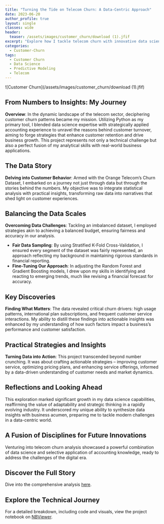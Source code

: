 ```yaml
---
title: "Turning the Tide on Telecom Churn: A Data-Centric Approach"
date: 2023-06-20
author_profile: true
layout: single
classes: wide
header:
  teaser: /assets/images/customer_churn/download (1).jfif
excerpt: "Explore how I tackle telecom churn with innovative data science techniques for improved customer loyalty."
categories:
  - Customer-Churn
tags:
  - Customer Churn
  - Data Science
  - Predictive Modeling
  - Telecom
---
```

![Customer Churn](/assets/images/customer_churn/download (1).jfif)

## From Numbers to Insights: My Journey

**Overview**: In the dynamic landscape of the telecom sector, deciphering customer churn patterns became my mission. Utilizing Python as my primary tool, I blended data science expertise with strategically applied accounting experience to unravel the reasons behind customer turnover, aiming to forge strategies that enhance customer retention and drive business growth. This project represents not only a technical challenge but also a perfect fusion of my analytical skills with real-world business applications.

## The Data Story

**Delving into Customer Behavior**: Armed with the Orange Telecom’s Churn Dataset, I embarked on a journey not just through data but through the stories behind the numbers. My objective was to integrate statistical analysis with practical insights, transforming raw data into narratives that shed light on customer experiences.

## Balancing the Data Scales

**Overcoming Data Challenges**: Tackling an imbalanced dataset, I employed strategies akin to achieving a balanced budget, ensuring fairness and accuracy in our analysis.

- **Fair Data Sampling**: By using Stratified K-Fold Cross-Validation, I ensured every segment of the dataset was fairly represented, an approach reflecting my background in maintaining rigorous standards in financial reporting.
- **Fine-Tuning Our Approach**: In adjusting the Random Forest and Gradient Boosting models, I drew upon my skills in identifying and reacting to emerging trends, much like revising a financial forecast for accuracy.

## Key Discoveries

**Finding What Matters**: The data revealed critical churn drivers: high usage patterns, international plan subscriptions, and frequent customer service interactions. My ability to distill these findings into actionable insights was enhanced by my understanding of how such factors impact a business’s performance and customer satisfaction.

## Practical Strategies and Insights

**Turning Data into Action**: This project transcended beyond number crunching. It was about crafting actionable strategies – improving customer service, optimizing pricing plans, and enhancing service offerings, informed by a data-driven understanding of customer needs and market dynamics.

## Reflections and Looking Ahead

This exploration marked significant growth in my data science capabilities, reaffirming the value of adaptability and strategic thinking in a rapidly evolving industry. It underscored my unique ability to synthesize data insights with business acumen, preparing me to tackle modern challenges in a data-centric world.

## A Fusion of Disciplines for Future Innovations

Venturing into telecom churn analysis showcased a powerful combination of data science and selective application of accounting knowledge, ready to address the challenges of the digital era.

## Discover the Full Story

Dive into the comprehensive analysis [here](/customer-churn/).

## Explore the Technical Journey

For a detailed breakdown, including code and visuals, view the project notebook on [NBViewer](https://nbviewer.org/github/timothyrobbinscpa/new_customer_churn/blob/master/src/customer_churn.ipynb).
